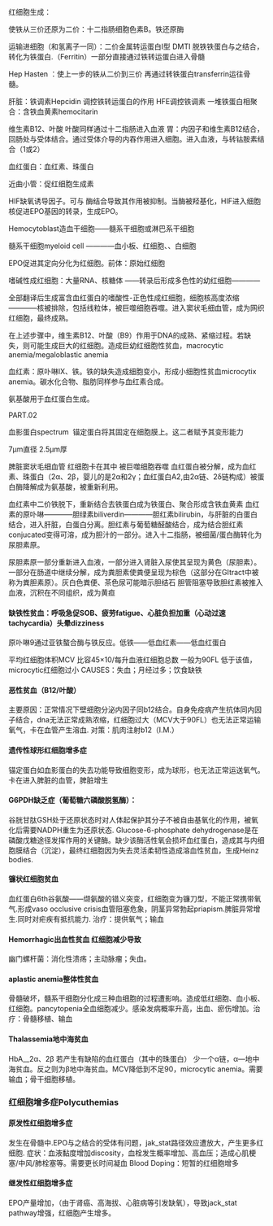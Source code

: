 红细胞生成：

使铁从三价还原为二价：十二指肠细胞色素B。铁还原酶

运输进细胞（和氢离子一同）：二价金属转运蛋白I型 DMTI
脱铁铁蛋白与之结合，转化为铁蛋白.（Ferritin）一部分直接通过铁转运蛋白进入骨髓

Hep Hasten ：使上一步的铁从二价到三价
再通过转铁蛋白transferrin运往骨髓。

肝脏：铁调素Hepcidin 调控铁转运蛋白的作用
HFE调控铁调素
一堆铁蛋白相聚合：含铁血黄素hemocitarin

维生素B12、叶酸
叶酸同样通过十二指肠进入血液
胃：内因子和维生素B12结合，回肠处与受体结合。通过受体介导的内吞作用进入细胞。进入血液，与转钴胺素结合（1或2）

血红蛋白：血红素、珠蛋白

近曲小管：促红细胞生成素

HIF缺氧诱导因子。可与 酶结合导致其作用被抑制。当酶被羟基化，HIF进入细胞核促进EPO基因的转录，生成EPO。

Hemocytoblast造血干细胞——髓系干细胞或淋巴系干细胞

髓系干细胞myeloid cell ————血小板、红细胞、、白细胞

EPO促进其定向分化为红细胞。前体：原始红细胞

嗜碱性成红细胞：大量RNA、核糖体 ——转录后形成多色性的幼红细胞————

全部翻译后生成富含血红蛋白的嗜酸性-正色性成红细胞，细胞核高度浓缩————核被排除，包括线粒体，被巨噬细胞吞噬。进入窦状毛细血管，成为网织红细胞，最终成熟。

在上述步骤中，维生素B12、叶酸（B9）作用于DNA的成熟、紧缩过程。若缺失，则可能生成巨大的红细胞。造成巨幼红细胞性贫血，macrocytic anemia/megaloblastic anemia

血红素：原卟啉IX、铁。铁的缺失造成细胞变小，形成小细胞性贫血microcytix anemia。碳水化合物、脂肪同样参与血红素合成。

氨基酸用于血红蛋白生成。

PART.02

血影蛋白spectrum  锚定蛋白将其固定在细胞膜上。这二者赋予其变形能力

7μm直径 2.5μm厚

脾脏窦状毛细血管 红细胞卡在其中 被巨噬细胞吞噬
血红蛋白被分解，成为血红素、珠蛋白（2α、2β，婴儿的是2α和2γ；血红蛋白A2,由2α链、2δ链构成）被蛋白酶降解成为氨基酸，被重新利用。

血红素中二价铁脱下，重新结合去铁蛋白成为铁蛋白、聚合形成含铁血黄素
血红素的原卟啉————胆绿素biliverdin————胆红素bilirubin，与肝脏的白蛋白结合，进入肝脏，白蛋白分离。胆红素与葡萄糖醛酸结合，成为结合胆红素conjucated变得可溶，成为胆汁的一部分。进入十二指肠，被细菌/蛋白酶转化为尿胆素原。

尿胆素原一部分重新进入血液，一部分进入肾脏入尿使其呈现为黄色（尿胆素）。一部分在肠道中继续分解，成为粪胆素使粪便呈现为棕色（这部分在GItract中被称为粪胆素原）。灰白色粪便、茶色尿可能暗示胆结石
胆管阻塞导致胆红素被推入血液，沉积在不同组织，成为黄疸

#### 缺铁性贫血：呼吸急促SOB、疲劳fatigue、心脏负担加重（心动过速tachycardia）头晕dizziness

原卟啉9通过亚铁螯合酶与铁反应。低铁——低血红素——低血红蛋白

平均红细胞体积MCV 比容45×10/每升血液红细胞总数 一般为90FL
低于该值，microcytic红细胞过小
CAUSES：失血；月经过多；饮食缺铁

#### 恶性贫血（B12/叶酸）
主要原因：正常情况下壁细胞分泌内因子同b12结合。自身免疫病产生抗体同内因子结合，dna无法正常成熟浓缩，红细胞过大（MCV大于90FL）也无法正常运输氧气，卡在血管产生溶血.
对策：肌肉注射b12（I.M.）

#### 遗传性球形红细胞增多症
锚定蛋白如血影蛋白的失去功能导致细胞变形，成为球形，也无法正常运送氧气。卡在进入脾脏的血管，脾脏增生

#### G6PDH缺乏症（葡萄糖六磷酸脱氢酶）：
谷胱甘肽GSH处于还原状态时对人体起保护其分子不被自由基氧化的作用，被氧化后需要NADPH重生为还原状态.
Glucose-6-phosphate dehydrogenase是在磷酸戊糖途径发挥作用的关键酶。缺少该酶活性氧会损坏血红蛋白，造成其与内细胞膜结合（沉淀），最终红细胞因为失去灵活柔韧性造成溶血性贫血，生成Heinz bodies.

#### 镰状红细胞贫血
血红蛋白6th谷氨酸——缬氨酸的错义突变，红细胞变为镰刀型，不能正常携带氧气.形成vaso occlusive crisis血管阻塞危象，阴茎异常勃起priapism.脾脏异常增生.同时对疟疾有抵抗能力.
治疗：提供氧气；输血

#### Hemorrhagic出血性贫血 红细胞减少导致
幽门螺杆菌：消化性溃疡；主动脉瘤；失血。

#### aplastic anemia整体性贫血
骨髓破坏，髓系干细胞分化成三种血细胞的过程遭影响。造成低红细胞、血小板、红细胞。pancytopenia全血细胞减少。感染发病概率升高，出血、瘀伤增加。治疗：骨髓移植、输血

#### Thalassemia地中海贫血
HbA__2α、2β 若产生有缺陷的血红蛋白（其中的珠蛋白）
少一个α链，α—地中海贫血。反之则为β地中海贫血。MCV降低到不足90，microcytic anemia。需要输血；骨干细胞移植。

### 红细胞增多症Polycuthemias

#### 原发性红细胞增多症
发生在骨髓中.EPO与之结合的受体有问题，jak_stat路径效应遭放大，产生更多红细胞.
症状：血液黏度增加discosity，血栓发生概率增加、高血压；造成心肌梗塞/中风/肺栓塞等。需要更长时间凝血
Blood Doping：短暂的红细胞增多

#### 继发性红细胞增多症
EPO产量增加，（由于肾癌、高海拔、心脏病等引发缺氧），导致jack_stat pathway增强，红细胞产生增多。